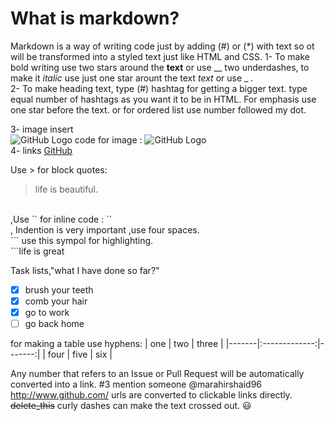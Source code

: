 # What is markdown?
Markdown is a way of writing code just by adding (#) or (*) with text so ot will be transformed into a styled text just like HTML and CSS.
1- To make bold writing use two stars around the **text** or use __ two underdashes, to make it *italic* use just one star arount the text *text* or use _ . </br>
 2- To make heading text, type (#) hashtag for getting a bigger text. type equal number of hashtags as you want it to be in HTML.
 For emphasis use one star before the text.   or for ordered list use number followed my dot. </br>

3- image insert </br> ![GitHub Logo](https://images.unsplash.com/photo-1464982326199-86f32f81b211?ixlib=rb-1.2.1&auto=format&fit=crop&w=500&q=60)
 code for image : ![GitHub Logo](/images/logo.png) </br>
4- links [GitHub](https://www.google.com/) </br>

Use > for block quotes:
> life is beautiful.
</br>
,Use `<addr>` for inline code :
`<life is beautiful>` 
</br>
  ,  Indention is very important ,use four spaces. </br>
``` use this sympol for highlighting. </br>
```life is great


Task lists,"what I have done so far?"
- [x] brush your teeth
- [x] comb your hair
- [x] go to work
- [ ] go back home

for making a table use hyphens:
| one   |      two      |  three |
|-------|:-------------:|-------:|
| four  |          five | six    |
  
Any number that refers to an Issue or Pull Request will be automatically converted into a link. #3
mention someone @marahirshaid96
http://www.github.com/   urls are converted to clickable links directly.
~~delete_this~~
curly dashes can make the text crossed out.
:smiley:


